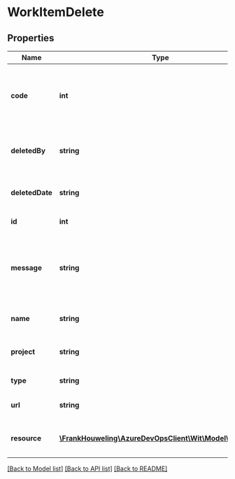 # WorkItemDelete

## Properties
Name | Type | Description | Notes
------------ | ------------- | ------------- | -------------
**code** | **int** | The HTTP status code for work item operation in a batch request. | [optional] 
**deletedBy** | **string** | The user who deleted the work item type. | [optional] 
**deletedDate** | **string** | The work item deletion date. | [optional] 
**id** | **int** | Work item ID. | [optional] 
**message** | **string** | The exception message for work item operation in a batch request. | [optional] 
**name** | **string** | Name or title of the work item. | [optional] 
**project** | **string** | Parent project of the deleted work item. | [optional] 
**type** | **string** | Type of work item. | [optional] 
**url** | **string** | REST API URL of the resource | [optional] 
**resource** | [**\FrankHouweling\AzureDevOpsClient\Wit\Model\WorkItem**](WorkItem.md) | The work item object that was deleted. | [optional] 

[[Back to Model list]](../README.md#documentation-for-models) [[Back to API list]](../README.md#documentation-for-api-endpoints) [[Back to README]](../README.md)


